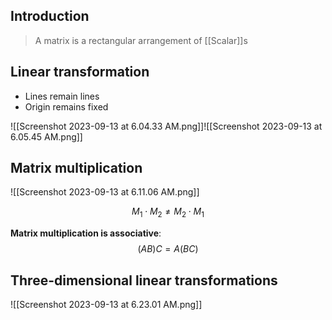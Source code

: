 
## Introduction

>A matrix is a rectangular arrangement of [[Scalar]]s


## Linear transformation
- Lines remain lines
- Origin remains fixed



![[Screenshot 2023-09-13 at 6.04.33 AM.png]]![[Screenshot 2023-09-13 at 6.05.45 AM.png]]


## Matrix multiplication

![[Screenshot 2023-09-13 at 6.11.06 AM.png]]

$$
M_{1} \cdot M_{2} \neq M_{2} \cdot M_{1}
$$

__Matrix multiplication is associative__:
$$
(AB)C = A(BC)
$$

## Three-dimensional linear transformations


![[Screenshot 2023-09-13 at 6.23.01 AM.png]]


